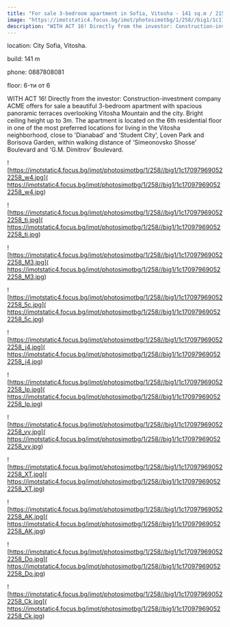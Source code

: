 ```yaml
---
title: "For sale 3-bedroom apartment in Sofia, Vitosha - 141 sq.m / 215612 EUR :: imot.bg Ad"
image: "https://imotstatic4.focus.bg/imot/photosimotbg/1/258//big1/1c170979690522258_4B.jpg"
description: "WITH ACT 16! Directly from the investor: Construction-investment company ACME offers for sale a beautiful 3-bedroom apartment with spacious panoramic terraces overlooking Vitosha Mountain and the city. Bright ceiling height up to 3m. The apartment is located on the 6th residential floor in one of the most preferred locations for living in the Vitosha neighborhood, close to 'Dianabad' and 'Student City', Loven Park and Borisova Garden, within walking distance of 'Simeonovsko Shosse' Boulevard and 'G.M. Dimitrov' Boulevard."
---
```


location: City Sofia, Vitosha.

build: 141 m

phone: 0887808081

floor: 6-ти от 6

WITH ACT 16! Directly from the investor: Construction-investment company ACME offers for sale a beautiful 3-bedroom apartment with spacious panoramic terraces overlooking Vitosha Mountain and the city. Bright ceiling height up to 3m. The apartment is located on the 6th residential floor in one of the most preferred locations for living in the Vitosha neighborhood, close to 'Dianabad' and 'Student City', Loven Park and Borisova Garden, within walking distance of 'Simeonovsko Shosse' Boulevard and 'G.M. Dimitrov' Boulevard.


![https://imotstatic4.focus.bg/imot/photosimotbg/1/258//big1/1c170979690522258_w4.jpg]( https://imotstatic4.focus.bg/imot/photosimotbg/1/258//big1/1c170979690522258_w4.jpg)


![https://imotstatic4.focus.bg/imot/photosimotbg/1/258//big1/1c170979690522258_ti.jpg]( https://imotstatic4.focus.bg/imot/photosimotbg/1/258//big1/1c170979690522258_ti.jpg)


![https://imotstatic4.focus.bg/imot/photosimotbg/1/258//big1/1c170979690522258_M3.jpg]( https://imotstatic4.focus.bg/imot/photosimotbg/1/258//big1/1c170979690522258_M3.jpg)


![https://imotstatic4.focus.bg/imot/photosimotbg/1/258//big1/1c170979690522258_5c.jpg]( https://imotstatic4.focus.bg/imot/photosimotbg/1/258//big1/1c170979690522258_5c.jpg)


![https://imotstatic4.focus.bg/imot/photosimotbg/1/258//big1/1c170979690522258_j4.jpg]( https://imotstatic4.focus.bg/imot/photosimotbg/1/258//big1/1c170979690522258_j4.jpg)


![https://imotstatic4.focus.bg/imot/photosimotbg/1/258//big1/1c170979690522258_Ip.jpg]( https://imotstatic4.focus.bg/imot/photosimotbg/1/258//big1/1c170979690522258_Ip.jpg)


![https://imotstatic4.focus.bg/imot/photosimotbg/1/258//big1/1c170979690522258_vv.jpg]( https://imotstatic4.focus.bg/imot/photosimotbg/1/258//big1/1c170979690522258_vv.jpg)


![https://imotstatic4.focus.bg/imot/photosimotbg/1/258//big1/1c170979690522258_XT.jpg]( https://imotstatic4.focus.bg/imot/photosimotbg/1/258//big1/1c170979690522258_XT.jpg)


![https://imotstatic4.focus.bg/imot/photosimotbg/1/258//big1/1c170979690522258_AK.jpg]( https://imotstatic4.focus.bg/imot/photosimotbg/1/258//big1/1c170979690522258_AK.jpg)


![https://imotstatic4.focus.bg/imot/photosimotbg/1/258//big1/1c170979690522258_Do.jpg]( https://imotstatic4.focus.bg/imot/photosimotbg/1/258//big1/1c170979690522258_Do.jpg)


![https://imotstatic4.focus.bg/imot/photosimotbg/1/258//big1/1c170979690522258_Ck.jpg]( https://imotstatic4.focus.bg/imot/photosimotbg/1/258//big1/1c170979690522258_Ck.jpg)


